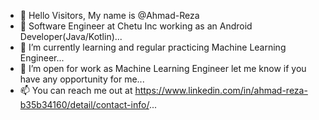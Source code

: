 - 👋 Hello Visitors, My name is @Ahmad-Reza
- 👀 Software Engineer at Chetu Inc working as an Android Developer(Java/Kotlin)...
- 🌱 I’m currently learning and regular practicing Machine Learning Engineer...
- 💞️ I’m open for work as Machine Learning Engineer let me know if you have any opportunity for me...
- 📫 You can reach me out at https://www.linkedin.com/in/ahmad-reza-b35b34160/detail/contact-info/...

<!---
Ahmad-Reza/Ahmad-Reza is a ✨ special ✨ repository because its `README.md` (this file) appears on your GitHub profile.
You can click the Preview link to take a look at your changes.
--->
